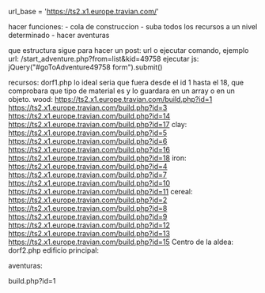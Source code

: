 url_base = 'https://ts2.x1.europe.travian.com/'

hacer funciones:
    - cola de construccion
    - suba todos los recursos a un nivel determinado
    - hacer aventuras

que estructura sigue para hacer un post:
url o ejecutar comando,
ejemplo url: /start_adventure.php?from=list&kid=49758
ejecutar js: jQuery("#goToAdventure49758 form").submit()

recursos:
    dorf1.php
    lo ideal seria que fuera desde el id 1 hasta el 18, que comprobara que tipo de material es y lo guardara en un array o en un objeto.
        wood:
        https://ts2.x1.europe.travian.com/build.php?id=1
        https://ts2.x1.europe.travian.com/build.php?id=3
        https://ts2.x1.europe.travian.com/build.php?id=14
        https://ts2.x1.europe.travian.com/build.php?id=17
        clay:
        https://ts2.x1.europe.travian.com/build.php?id=5
        https://ts2.x1.europe.travian.com/build.php?id=6
        https://ts2.x1.europe.travian.com/build.php?id=16
        https://ts2.x1.europe.travian.com/build.php?id=18
        iron:
        https://ts2.x1.europe.travian.com/build.php?id=4
        https://ts2.x1.europe.travian.com/build.php?id=7
        https://ts2.x1.europe.travian.com/build.php?id=10
        https://ts2.x1.europe.travian.com/build.php?id=11
        cereal:
        https://ts2.x1.europe.travian.com/build.php?id=2
        https://ts2.x1.europe.travian.com/build.php?id=8
        https://ts2.x1.europe.travian.com/build.php?id=9
        https://ts2.x1.europe.travian.com/build.php?id=12
        https://ts2.x1.europe.travian.com/build.php?id=13
        https://ts2.x1.europe.travian.com/build.php?id=15
Centro de la aldea:
    dorf2.php
        edificio principal:
        

aventuras:


build.php?id=1